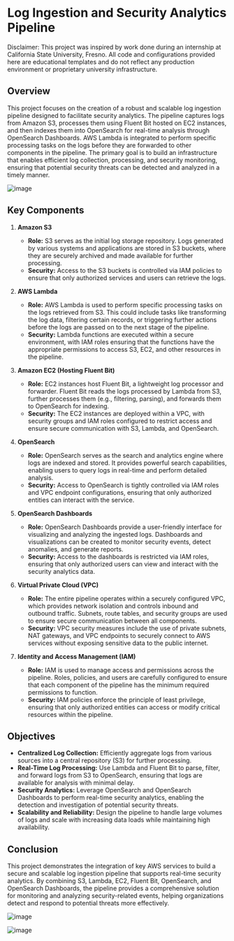 # Log Ingestion and Security Analytics Pipeline

Disclaimer: This project was inspired by work done during an internship at California State University, Fresno. All code and configurations provided here are educational templates and do not reflect any production environment or proprietary university infrastructure.

## Overview

This project focuses on the creation of a robust and scalable log ingestion pipeline designed to facilitate security analytics. The pipeline captures logs from Amazon S3, processes them using Fluent Bit hosted on EC2 instances, and then indexes them into OpenSearch for real-time analysis through OpenSearch Dashboards. AWS Lambda is integrated to perform specific processing tasks on the logs before they are forwarded to other components in the pipeline. The primary goal is to build an infrastructure that enables efficient log collection, processing, and security monitoring, ensuring that potential security threats can be detected and analyzed in a timely manner.

![image](https://github.com/user-attachments/assets/3bdf61d8-994a-4057-a2f7-15b954505a1b)

## Key Components

1. **Amazon S3**
   - **Role:** S3 serves as the initial log storage repository. Logs generated by various systems and applications are stored in S3 buckets, where they are securely archived and made available for further processing.
   - **Security:** Access to the S3 buckets is controlled via IAM policies to ensure that only authorized services and users can retrieve the logs.

2. **AWS Lambda**
   - **Role:** AWS Lambda is used to perform specific processing tasks on the logs retrieved from S3. This could include tasks like transforming the log data, filtering certain records, or triggering further actions before the logs are passed on to the next stage of the pipeline.
   - **Security:** Lambda functions are executed within a secure environment, with IAM roles ensuring that the functions have the appropriate permissions to access S3, EC2, and other resources in the pipeline.

3. **Amazon EC2 (Hosting Fluent Bit)**
   - **Role:** EC2 instances host Fluent Bit, a lightweight log processor and forwarder. Fluent Bit reads the logs processed by Lambda from S3, further processes them (e.g., filtering, parsing), and forwards them to OpenSearch for indexing.
   - **Security:** The EC2 instances are deployed within a VPC, with security groups and IAM roles configured to restrict access and ensure secure communication with S3, Lambda, and OpenSearch.

4. **OpenSearch**
   - **Role:** OpenSearch serves as the search and analytics engine where logs are indexed and stored. It provides powerful search capabilities, enabling users to query logs in real-time and perform detailed analysis.
   - **Security:** Access to OpenSearch is tightly controlled via IAM roles and VPC endpoint configurations, ensuring that only authorized entities can interact with the service.

5. **OpenSearch Dashboards**
   - **Role:** OpenSearch Dashboards provide a user-friendly interface for visualizing and analyzing the ingested logs. Dashboards and visualizations can be created to monitor security events, detect anomalies, and generate reports.
   - **Security:** Access to the dashboards is restricted via IAM roles, ensuring that only authorized users can view and interact with the security analytics data.

6. **Virtual Private Cloud (VPC)**
   - **Role:** The entire pipeline operates within a securely configured VPC, which provides network isolation and controls inbound and outbound traffic. Subnets, route tables, and security groups are used to ensure secure communication between all components.
   - **Security:** VPC security measures include the use of private subnets, NAT gateways, and VPC endpoints to securely connect to AWS services without exposing sensitive data to the public internet.

7. **Identity and Access Management (IAM)**
   - **Role:** IAM is used to manage access and permissions across the pipeline. Roles, policies, and users are carefully configured to ensure that each component of the pipeline has the minimum required permissions to function.
   - **Security:** IAM policies enforce the principle of least privilege, ensuring that only authorized entities can access or modify critical resources within the pipeline.

## Objectives

- **Centralized Log Collection:** Efficiently aggregate logs from various sources into a central repository (S3) for further processing.
- **Real-Time Log Processing:** Use Lambda and Fluent Bit to parse, filter, and forward logs from S3 to OpenSearch, ensuring that logs are available for analysis with minimal delay.
- **Security Analytics:** Leverage OpenSearch and OpenSearch Dashboards to perform real-time security analytics, enabling the detection and investigation of potential security threats.
- **Scalability and Reliability:** Design the pipeline to handle large volumes of logs and scale with increasing data loads while maintaining high availability.

## Conclusion

This project demonstrates the integration of key AWS services to build a secure and scalable log ingestion pipeline that supports real-time security analytics. By combining S3, Lambda, EC2, Fluent Bit, OpenSearch, and OpenSearch Dashboards, the pipeline provides a comprehensive solution for monitoring and analyzing security-related events, helping organizations detect and respond to potential threats more effectively.

![image](https://github.com/user-attachments/assets/4fa6933c-b611-4b17-b4b2-abdf80a3c4b8)

![image](https://github.com/user-attachments/assets/719fea69-7859-4912-96c9-2d77afa51019)



